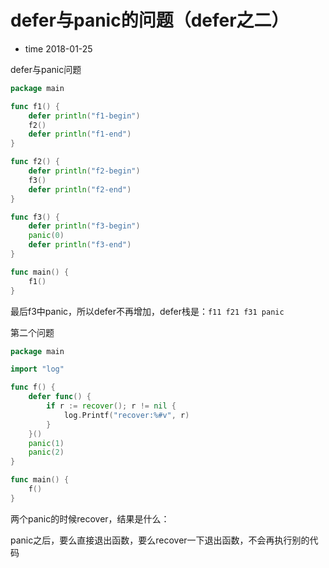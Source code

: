 # defer与panic的问题（defer之二）

- time 2018-01-25

defer与panic问题
```go
package main

func f1() {
	defer println("f1-begin")
	f2()
	defer println("f1-end")
}

func f2() {
	defer println("f2-begin")
	f3()
	defer println("f2-end")
}

func f3() {
	defer println("f3-begin")
	panic(0)
	defer println("f3-end")
}

func main() {
	f1()
}
```

最后f3中panic，所以defer不再增加，defer栈是：`f11 f21 f31 panic`

第二个问题
```go
package main

import "log"

func f() {
	defer func() {
		if r := recover(); r != nil {
			log.Printf("recover:%#v", r)
		}
	}()
	panic(1)
	panic(2)
}

func main() {
	f()
}
```

两个panic的时候recover，结果是什么：

panic之后，要么直接退出函数，要么recover一下退出函数，不会再执行别的代码

